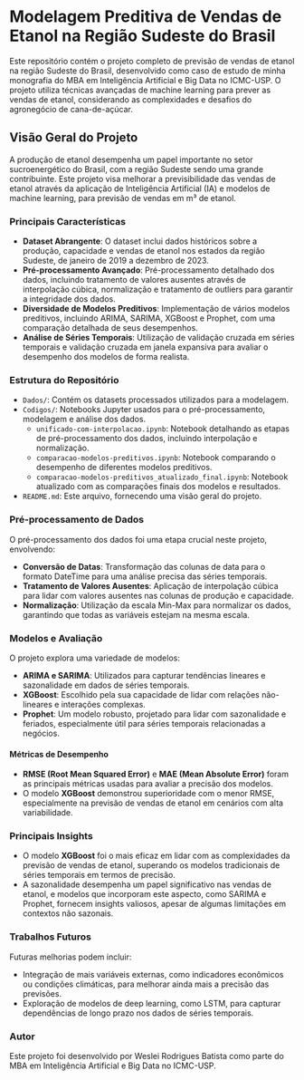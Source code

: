 # Modelagem Preditiva de Vendas de Etanol na Região Sudeste do Brasil

Este repositório contém o projeto completo de previsão de vendas de etanol na região Sudeste do Brasil, desenvolvido como caso de estudo de minha monografia do MBA em Inteligência Artificial e Big Data no ICMC-USP. O projeto utiliza técnicas avançadas de machine learning para prever as vendas de etanol, considerando as complexidades e desafios do agronegócio de cana-de-açúcar.

## Visão Geral do Projeto

A produção de etanol desempenha um papel importante no setor sucroenergético do Brasil, com a região Sudeste sendo uma grande contribuinte. Este projeto visa melhorar a previsibilidade das vendas de etanol através da aplicação de Inteligência Artificial (IA) e modelos de machine learning, para previsão de vendas em m³ de etanol.

### Principais Características

- **Dataset Abrangente**: O dataset inclui dados históricos sobre a produção, capacidade e vendas de etanol nos estados da região Sudeste, de janeiro de 2019 a dezembro de 2023.
- **Pré-processamento Avançado**: Pré-processamento detalhado dos dados, incluindo tratamento de valores ausentes através de interpolação cúbica, normalização e tratamento de outliers para garantir a integridade dos dados.
- **Diversidade de Modelos Preditivos**: Implementação de vários modelos preditivos, incluindo ARIMA, SARIMA, XGBoost e Prophet, com uma comparação detalhada de seus desempenhos.
- **Análise de Séries Temporais**: Utilização de validação cruzada em séries temporais e validação cruzada em janela expansiva para avaliar o desempenho dos modelos de forma realista.

### Estrutura do Repositório

- `Dados/`: Contém os datasets processados utilizados para a modelagem.
- `Codigos/`: Notebooks Jupyter usados para o pré-processamento, modelagem e análise dos dados.
  - `unificado-com-interpolacao.ipynb`: Notebook detalhando as etapas de pré-processamento dos dados, incluindo interpolação e normalização.
  - `comparacao-modelos-preditivos.ipynb`: Notebook comparando o desempenho de diferentes modelos preditivos.
  - `comparacao-modelos-preditivos_atualizado_final.ipynb`: Notebook atualizado com as comparações finais dos modelos e resultados.
- `README.md`: Este arquivo, fornecendo uma visão geral do projeto.

### Pré-processamento de Dados

O pré-processamento dos dados foi uma etapa crucial neste projeto, envolvendo:
- **Conversão de Datas**: Transformação das colunas de data para o formato DateTime para uma análise precisa das séries temporais.
- **Tratamento de Valores Ausentes**: Aplicação de interpolação cúbica para lidar com valores ausentes nas colunas de produção e capacidade.
- **Normalização**: Utilização da escala Min-Max para normalizar os dados, garantindo que todas as variáveis estejam na mesma escala.

### Modelos e Avaliação

O projeto explora uma variedade de modelos:
- **ARIMA e SARIMA**: Utilizados para capturar tendências lineares e sazonalidade em dados de séries temporais.
- **XGBoost**: Escolhido pela sua capacidade de lidar com relações não-lineares e interações complexas.
- **Prophet**: Um modelo robusto, projetado para lidar com sazonalidade e feriados, especialmente útil para séries temporais relacionadas a negócios.

#### Métricas de Desempenho
- **RMSE (Root Mean Squared Error)** e **MAE (Mean Absolute Error)** foram as principais métricas usadas para avaliar a precisão dos modelos.
- O modelo **XGBoost** demonstrou superioridade com o menor RMSE, especialmente na previsão de vendas de etanol em cenários com alta variabilidade.

### Principais Insights

- O modelo **XGBoost** foi o mais eficaz em lidar com as complexidades da previsão de vendas de etanol, superando os modelos tradicionais de séries temporais em termos de precisão.
- A sazonalidade desempenha um papel significativo nas vendas de etanol, e modelos que incorporam este aspecto, como SARIMA e Prophet, fornecem insights valiosos, apesar de algumas limitações em contextos não sazonais.

### Trabalhos Futuros

Futuras melhorias podem incluir:
- Integração de mais variáveis externas, como indicadores econômicos ou condições climáticas, para melhorar ainda mais a precisão das previsões.
- Exploração de modelos de deep learning, como LSTM, para capturar dependências de longo prazo nos dados de séries temporais.

### Autor

Este projeto foi desenvolvido por Weslei Rodrigues Batista como parte do MBA em Inteligência Artificial e Big Data no ICMC-USP.
